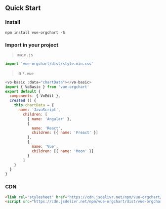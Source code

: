 ## Quick Start

### Install
```shell
npm install vue-orgchart -S
```

### Import in your project

> `main.js`

```js
import 'vue-orgchart/dist/style.min.css'
```

> In `*.vue`

```js
<vo-basic :data="chartData"></vo-basic>
import { VoBasic } from 'vue-orgchart'
export default {
  components: { VoEdit },
  created () {
    this.chartData = {
      name: 'JavaScript',
        children: [
          { name: 'Angular' },
          {
            name: 'React',
            children: [{ name: 'Preact' }]
          },
          {
            name: 'Vue',
            children: [{ name: 'Moon' }]
          }
        ]
    }
  }
}
```

### CDN
```html
<link rel="stylesheet" href="https://cdn.jsdelivr.net/npm/vue-orgchart/dist/style.min.css">
<script src="https://cdn.jsdelivr.net/npm/vue-orgchart/dist/vue-orgchart.min.js"></script>
```
